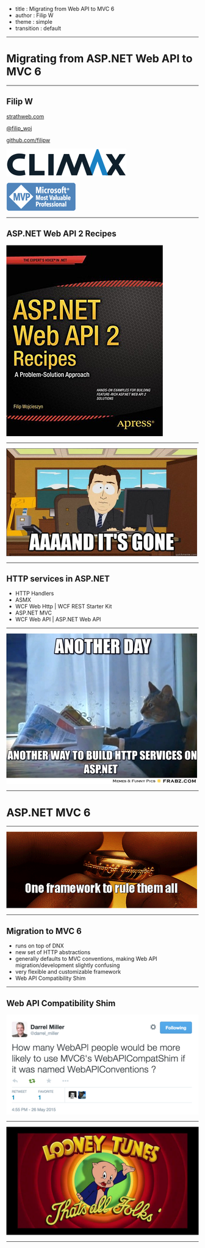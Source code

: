- title : Migrating from Web API to MVC 6
- author : Filip W
- theme : simple
- transition : default

***

# Migrating from ASP.NET Web API to MVC 6

***

## Filip W

[strathweb.com](www.strathweb.com)

[@filip_woj](www.twitter.com/filip_woj)

[github.com/filipw](github.com/filipw)

![](images/climax.png)

![](images/mvp.png)

***

## ASP.NET Web API 2 Recipes

![Recipes](images/recipes.jpg)

***

![](images/gone.jpg)

***

## HTTP services in ASP.NET

 - HTTP Handlers
 - ASMX
 - WCF Web Http | WCF REST Starter Kit
 - ASP.NET MVC
 - WCF Web API | ASP.NET Web API

***

![](images/cat.jpg)

***

# ASP.NET MVC 6

***

![](images/one.gif)

***

## Migration to MVC 6

 - runs on top of DNX
 - new set of HTTP abstractions
 - generally defaults to MVC conventions, making Web API migration/development slightly confusing
 - very flexible and customizable framework
 - Web API Compatibility Shim

***

## Web API Compatibility Shim

![](images/darrel.png)

***

![](images/all.jpg)

***
